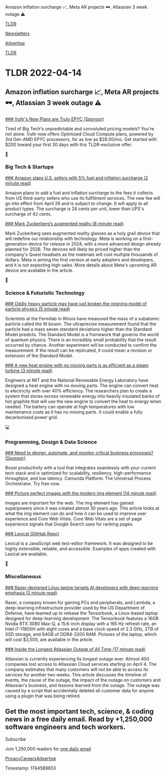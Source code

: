 Amazon inflation surcharge 📈, Meta AR projects 🕶, Atlassian 3 week outage ⚠️

[TLDR](/)

[Newsletters](/newsletters)

[Advertise](https://advertise.tldr.tech/)

[TLDR](/)

# TLDR 2022-04-14

## Amazon inflation surcharge 📈, Meta AR projects 🕶, Atlassian 3 week outage ⚠️

### 

[### Vultr's New Plans are Truly EPYC (Sponsor)](https://www.vultr.com/promo/try200?promo=vultr200free&utm_source=tldr&utm_medium=email&utm_campaign=op)

Tired of Big Tech's unpredictable and convoluted pricing models? You're not alone. Vultr now offers Optimized Cloud Compute plans, powered by 3rd Gen AMD EPYC processors, for as low as $28.00/mo. Get started with $200 toward your first 30 days with this TLDR-exclusive offer.

📱

### Big Tech & Startups

[### Amazon slaps U.S. sellers with 5% fuel and inflation surcharge (2 minute read)](https://www.cnbc.com/2022/04/13/amazon-slaps-us-sellers-with-5percent-fuel-and-inflation-surcharge.html?utm_source=tldrnewsletter)

Amazon plans to add a fuel and inflation surcharge to the fees it collects from US third-party sellers who use its fulfillment services. The new fee will go into effect from April 28 and is subject to change. It will apply to all product types. The surcharge is 24 cents per unit, lower than UPS's surcharge of 42 cents.

[### Mark Zuckerberg’s augmented reality (8 minute read)](https://www.theverge.com/23022611/meta-facebook-nazare-ar-glasses-roadmap-2024?scrolla=5eb6d68b7fedc32c19ef33b4?utm_source=tldrnewsletter)

Mark Zuckerberg sees augmented reality glasses as a holy grail device that will redefine our relationship with technology. Meta is working on a first-generation device for release in 2024, with a more advanced design already planned for 2026. The devices will likely be priced higher than the company's Quest headsets as the materials will cost multiple thousands of dollars. Meta is aiming the first version at early adopters and developers, and it is not expecting high sales. More details about Meta's upcoming AR device are available in the article.

🚀

### Science & Futuristic Technology

[### Oddly heavy particle may have just broken the reigning model of particle physics (5 minute read)](https://www.livescience.com/heavy-w-boson-measurement-cracking-standard-model?utm_source=tldrnewsletter)

Scientists at the Fermilab in Illinois have measured the mass of a subatomic particle called the W boson. The ultraprecise measurement found that the particle had a mass seven standard deviations higher than the Standard Model predicts. The Standard Model is a framework that governs the world of quantum physics. There is an incredibly small probability that the result occurred by chance. Another experiment will be conducted to confirm the measurement. If the result can be replicated, it could mean a revision or extension of the Standard Model.

[### A new heat engine with no moving parts is as efficient as a steam turbine (3 minute read)](https://news.mit.edu/2022/thermal-heat-engine-0413)

Engineers at MIT and the National Renewable Energy Laboratory have designed a heat engine with no moving parts. The engine can convert heat to electricity with over 40% efficiency. The researchers plan to create a system that stores excess renewable energy into heavily insulated banks of hot graphite that will use the new engine to convert the heat to energy when needed. The battery can operate at high temperatures with low maintenance costs as it has no moving parts. It could enable a fully decarbonized power grid.

💻

### Programming, Design & Data Science

[### Need to design, automate, and monitor critical business processes? (Sponsor)](https://go.camunda.com/process-automation-saas-trial/?utm_campaign=trial.camundacloud.en&utm_source=tldr&utm_medium=paid_leadgen&utm_content=newsletter_sponsor)

Boost productivity with a tool that integrates seamlessly with your current tech stack and is optimized for scalability, resiliency, high-performance throughput, and low latency. Camunda Platform: The Universal Process Orchestrator. Try free now.

[### Picture perfect images with the modern img element (14 minute read)](https://stackoverflow.blog/2022/03/28/picture-perfect-images-with-the-modern-element/?ref=sidebar?utm_source=tldrnewsletter)

Images are important for the web. The img element has gained superpowers since it was created almost 30 years ago. This article looks at what the img element can do and how it can be used to improve user experience and Core Web Vitals. Core Web Vitals are a set of page experience signals that Google Search uses for ranking pages.

[### Lexical (GitHub Repo)](https://github.com/facebook/lexical?utm_source=tldrnewsletter)

Lexical is a JavaScript web text-editor framework. It was designed to be highly extensible, reliable, and accessible. Examples of apps created with Lexical are available.

🎁

### Miscellaneous

[### Razer-designed Linux laptop targets AI developers with deep-learning emphasis (2 minute read)](https://arstechnica.com/gadgets/2022/04/razer-designed-linux-laptop-targets-ai-developers-with-deep-learning-emphasis/?comments=1?utm_source=tldrnewsletter)

Razer, a company known for gaming PCs and peripherals, and Lambda, a deep-learning infrastructure provider used by the US Department of Defense, have teamed up to release the Tensorbook, a Linux-based laptop designed for deep-learning development. The Tensorbook features a 16GB Nvidia RTX 3080 Max-Q, a 15.6-inch display with a 165 Hz refresh rate, an Intel i7-11800H with eight cores and a base clock speed of 2.3 GHz, 2TB of SSD storage, and 64GB of DDR4-3200 RAM. Pictures of the laptop, which will cost $3,500, are available in the article.

[### Inside the Longest Atlassian Outage of All Time (17 minute read)](https://newsletter.pragmaticengineer.com/p/scoop-atlassian?utm_source=tldrnewsletter)

Atlassian is currently experiencing its longest outage ever. Almost 400 companies lost access to Atlassian Cloud services starting on April 4. The company estimates that many customers will not be able to access its services for another two weeks. This article discusses the timeline of events, the cause of the outage, the impact of the outage on customers and Atlassian's business, and lessons learned from the outage. The outage was caused by a script that accidentally deleted all customer data for anyone using a plugin that was being retired.

## Get the most important tech, science, & coding news in a free daily email. Read by +1,250,000 software engineers and tech workers.

Subscribe

Join 1,250,000 readers for [one daily email](/api/latest/tech)

[Privacy](/privacy)[Careers](https://jobs.ashbyhq.com/tldr.tech)[Advertise](/tech/advertise)

Timestamp: 1744589653